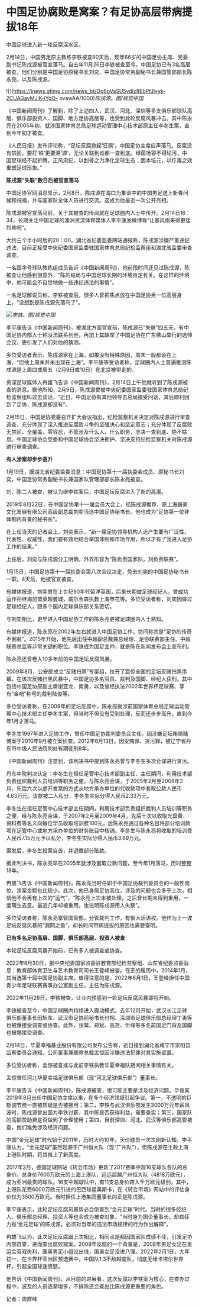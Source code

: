 # 中国足协腐败是窝案？有足协高层带病提拔18年

中国足球进入新一轮反腐深水区。

2月14日，中国男足原主教练李铁被查80天后，现年66岁的中国足协主席、党委副书记陈戌源被官宣落马。自去年11月26日李铁被查至今，中国足协已有3名高层被查，他们分别是中国足协原秘书长刘奕、中国足协常务副秘书长兼国管部部长陈永亮，以及陈戌源。

![](https://inews.gtimg.com/news_bt/Og6pVaSU5vdiz8EbPfJlyyk-2CUAGavMJiK-iYgO-
ovawAA/1000)_陈戌源。图/视觉中国_

《中国新闻周刊》了解到，除了上述四人，武汉、河北、深圳等多支俱乐部球队高层、俱乐部投资人、国脚、地方足协高层等，也受到此轮反腐风暴冲击。其中陈永亮在2005年初，就涉国家体育总局足球运动管理中心技术部原主任李冬生案，直到今年初才被查。

《人民日报》发布评论称，“足坛反腐掀起‘狂飙’，中国足协主席应声落马。反腐没有禁区，要打‘铁’更要溯‘源’，无论关联到谁都一查到底。绿茵场容不得玷污，中国足球经不起折腾。正风肃纪，以刮骨之力净化足球生态；固本培元，以疗毒之效重塑足球形象。”

**陈戌源“失联”数日后被官宣落马**

中国足协官网消息显示，2月8日，陈戌源在海口为集训中的中国男足送上新春问候和祝福，并与国家队全体人员进行交流。这成为他最近一次公开亮相。

陈戌源被官宣落马前，关于其被查的传闻就在足球圈内人士中传开。2月14日16：34，长期关注中国足球的澳洲资深体育媒体人李平康发微博称“让暴风雨来得更猛烈些吧”。

大约三个半小时后的20：00，湖北省纪委监委网站通报称，陈戌源涉嫌严重违纪违法，目前正接受中央纪委国家监委驻国家体育总局纪检监察组和湖北省监委审查调查。

一名国字号球队教练组成员告诉《中国新闻周刊》，他前段时间还见过陈戌源，陈被查让他感到很意外，“陈的结局与中国足球长期的环境肯定有关。在这样的环境中，他可能会不自觉地做一些违纪违法的事情”。

一名足球解说员称，李铁被查后，很多人曾把焦点放在中国足协另一位高层身上，“没想到是陈戌源先落马了”。

![](https://inews.gtimg.com/news_bt/OGd6yA_CuroG4uVMwqMfOEw078FAQlhw5kfffrvnUK8LAAA/1000)_李铁。图/视觉中国_

李平康告诉《中国新闻周刊》，被湖北方面官宣前，陈戌源已“失联”四五天，有中国足协内部人士称没法联系到他，再加上其缺席了中国足协在广东佛山举行的选帅会议，更引发了人们对他的猜测。

多位受访者表示，陈戌源家在上海，如果没有特殊原因，周末一般都会在上海，“但他上周末并未出现在上海”。李平康等受访者称，足球圈内人士普遍推测陈戌源是上周四或周五（2月9日或10日）在北京被带走的。

资深足球媒体人冉雄飞告诉《中国新闻周刊》，2月14日上午他就听到了陈戌源被查的消息。据他所知，2月9日，陈戌源曾被中央纪委国家监委驻国家体育总局纪检监察组叫过去谈话，“近日，中国足协有其他领导去总局接受问话，其后顺利回到了足协，陈戌源却没有”。

2月15日，中国足协党委召开扩大会议指出，纪检监察机关决定对陈戌源进行审查调查，充分体现了深入推进反腐败斗争的坚强决心和坚定意志；充分体现了反腐败无禁区、全覆盖、零容忍，不管涉及什么人、什么职务，坚决一查到底、绝不姑息。中国足球协会党委和中国足球协会坚决拥护、坚决支持纪检监察机关对陈戌源进行审查调查。

**有人涉案却步步高升**

1月19日，据湖北省纪委监委消息：中国足协第十一届执委会成员、原秘书长刘奕，中国足协常务副秘书长兼国家队管理部部长陈永亮被查。

刘、陈二人被查，被认为继李铁案后，中国足坛反腐进入了新的高潮。

2019年8月22日，在中国足协第十一届会员大会上，经陈戌源推荐，原上海巍美文化发展有限公司高级副总裁刘奕当选中国足协秘书长。他也成为“足协第一位非体制内背景的秘书长”。

在上任当天的记者会上，刘奕表示，“新一届足协领导机构人选产生要有广泛性、代表性、权威性，我们要有效地结合举国体制和市场作用，所以才有了我进入足协工作的结果。”

上任后，刘奕与陈戌源分工明确，外界形容为“陈负责国家队，刘负责联赛”。

1月15日，中国足协第十一届执委会第八次会议决定，免去刘奕的中国足协秘书长一职。4天后，他被官宣被查。

有媒体报道，刘奕曾在上世纪90年代留洋英国，后来长期做足球经纪人，曾成功运作孙继海加盟英超曼城，威尔金森执教上海申花等。多位受访者称，刘奕因做过足球经纪人，跟多个国内足球俱乐部关系密切。

与刘奕相比，更早进入中国足协工作的陈永亮更被足球圈内人士熟知。

有媒体报道，陈永亮在2002年左右就进入中国足协工作，坊间称其是“足协的传奇不倒翁”。2015年开始，他先后出任中超副总裁兼总经理、足协联赛部主任、中超联赛总监等非常关键的职位。李铁成为国足主帅，就是陈在新闻发布会上宣布的。

陈永亮还曾卷入10多年前的中国足坛反腐风暴。

2009年8月，公安部成立“反赌扫黑”专案组，拉开了震惊全国的足坛反赌扫黑序幕。在该次反赌扫黑风暴中，中国足协多名官员、裁判及国脚、经纪人获刑，其中包括中国足协原副主席谢亚龙、南勇，以及曾经执法2002年世界杯足球赛、享有“金哨”称号的裁判陆俊等。

多位受访者称，在2009年的足坛反腐中，陈永亮就涉前国家体育总局足球运动管理中心技术部主任李冬生案，但当时不但没有受到处理，反而还步步高升，直到今年1月才落马。

李冬生1997年进入足协工作，曾任中国足协裁判委员会主任。因涉嫌足坛贿赂赌博案于2010年9月被立案侦查。2012年6月13日，因受贿罪、贪污罪，被辽宁省丹东市中级人民法院判处有期徒刑9年。

《中国新闻周刊》注意到，该判决书中提到陈永亮曾与李冬生多次合谋进行贪污。

丹东中院判决认定：李冬生在担任足管中心技术部副主任、主任期间，利用技术部负责组织裁判人员培训等职务之便，与陈永亮合谋，于2005年2月至2008年3月，先后六次以虚开发票的方式从地方承办单位的代收款项中套取公款人民币4.63万元。该款被二人私分，李冬生实际分得人民币2.33万元。

李冬生在担任足管中心技术部主任期间，利用技术部负责组织裁判人员培训等职务之便，经与陈永亮合谋，于2007年2月至2009年4月，先后十次以收取光盘费、资料费等名义向每位学员收取培训费100元，后陈永亮通过各种名目将部分培训款项在足管中心或地方承办单位的财务账目中核销。李冬生与陈永亮将收取的培训费人民币7.15万元予以私分，李冬生实际分得人民币3.69万元。

案发后，李冬生投案自首，并退缴部分赃款。

据此判决书，陈永亮早在2005年就涉及套取公款问题，至今年1月落马，历时整整18年。

冉雄飞告诉《中国新闻周刊》，陈永亮当时任职于中国足协裁判委员会的一般性岗位，涉案金额也比较少。此次，他已身居足协高位，涉及的问题也会多于上次，相信他不会再有上次的“运气”，“陈永亮上次未被处理，之后曾长期未得到重用，一度萌生去意。最近几年却被重用，也说明陈戌源用人失察”。

多位受访者称，陈永亮掌管国管部，分管裁判工作，有很大话语权。他作为上一波足坛反腐风暴的“漏网之鱼”，却长时间带病提拔的原因也需要查明。

**已有多名足协高层、国脚、俱乐部高层、投资人被查**

本轮足坛反腐风暴开始前，已有多人被调查或协查。

2022年8月30日，据中央纪委国家监委驻教育部纪检监察组、山东省纪委监委消息：教育部体育卫生与艺术教育司司长王登峰被查。在王的履历中，2014年1月，其当选第十届中国足协副主席。值得注意的是，2022年6月1日，王登峰担任中国青少年足球联赛赛事办公室副主任，主任为陈戌源。

2022年11月26日，李铁被查，让业内预感到一轮足坛反腐风暴即将开始。

李铁被查至今，中国足球圈内持续进入震动模式。去年12月开始，武汉长江足球俱乐部董事长田旭东、武汉市足协前秘书长付翔、深圳市足球俱乐部总经理丁勇等也被爆接受调查或协查。此外，张鹭、郑斌、高尧、忻峰等多名前国足门将及国脚也被爆接受调查。

2月14日，华夏幸福基业股份有限公司发布公告称，近日接到湖北省咸宁市崇阳县监察委员会通知，公司董事兼联席总裁孟惊因涉嫌违法犯罪对其实施留置。

多位受访者称，孟惊被查或与此前李铁执教华夏幸福队期间相关事情有关。

孟惊曾任河北华夏幸福足球俱乐部（现“河北足球俱乐部”）董事长。

李平康告诉《中国新闻周刊》，陈戌源被查，很可能主要是涉及经济问题。毕竟其2019年8月出任中国足协主席以来，在多个经济领域引起争议。第一，不透明的巨额调节费一直被质疑是否被挪用；第二，李铁与武汉俱乐部发生3000万元年薪风波时，陈戌源曾出面为李铁讨薪，其中陈是否获得利益，需要查实；第三，国家队的高额赞助费是否做到了合理使用；第四，目前深圳、河北、武汉等俱乐部高管被查，他们难免涉及经济问题。

中国“金元足球”时代始于2011年，历时大约10年，天价球员一次次刷新认知。李平康认为，“金元足球”虽然起源于广州恒大队（现“广州队”），但陈戌源在主政上海上港队时期，将其推上了新高度。

2017年2月，德国足球网站《转会市场》更新了2017赛季中超16支球队各队的总身价。总身价7600万欧元的上海上港队，远远超越广州恒大队（4818万欧元），成为亚洲最贵的球队。16支中超球队中，有11支总身价跨入千万欧元级别。其中，上港队花费6000万欧元引进的巴西球星奥斯卡，在《转会市场》网站中的评估身价仅为3500万欧元。当时担任上港集团董事长的正是陈戌源。

李平康表示，此轮足坛反腐风暴势必会倒查到“金元足球”时代。当时的很多经纪人、俱乐部总经理、投资人等也会成为被查对象，“当时身为国企董事长，却疯狂力推‘金元足球’的陈戌源，必须对当年的违法市场规律的行为作出解释”。

冉雄飞认为，此次足坛反腐跟上次相比，相同点是都因国家队成绩不佳，引发足协内部自查，进而查出腐败窝案。2009年反腐的一个背景是，2008年男足女足在奥运会双双失利，国奥男足小组没出线，国奥女足没进八强。2022年2月1日，大年初一，在世界杯亚洲区预选赛中，中国队1:3不敌越南队，彻底无缘卡塔尔世界杯，引起全国球迷愤怒。

他告诉《中国新闻周刊》，从目前的进展看，这次反腐以李铁案为核心，在查办过程中，波及的人员逐渐增多，不排除还会查出比陈戌源更重要的角色。

记者：周群峰

